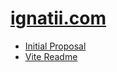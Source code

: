 # [ignatii.com](https://ignatii.com)

- [Initial Proposal](docs/initial-proposal.md)
- [Vite Readme](docs/vite-readme.md)
